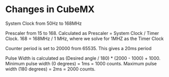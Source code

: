 # Changes in CubeMX

System Clock from 50Hz to 168MHz

Prescaler from 15 to 168. Calculated as Prescaler = System Clock / Timer Clock. 168 = 168MHz / 1 MHz, where we solve for 1MHZ as the Timer Clock

Counter period is set to 20000 from 65535. This gives a 20ms period

Pulse Width is calculated as (Desired angle / 180) * (2000 - 1000) + 1000. Minimum pulse width (0 degrees) = 1ms = 1000 counts. Maximum pulse width (180 degrees) = 2ms = 2000 counts.

